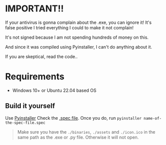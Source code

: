# IMPORTANT!!
If your antivirus is gonna complain about the .exe, you can ignore it! It's false positive I tried everything I could to make it not complain! 

It's not signed because I am not spending hundreds of money on this. 

And since it was compiled using Pyinstaller, I can't do anything about it.

If you are skeptical, read the code..

# Requirements
- Windows 10+ or Ubuntu 22.04 based OS

## Build it yourself
Use [Pyinstaller](https://pypi.org/project/pyinstaller/)
Check the [.spec file](https://github.com/vorlie/YoutubeDL/blob/main/spec-file-example-for-windows.spec). 
Once you do, run `pyinstaller name-of-the-spec-file.spec` 
> Make sure you have the `./binaries`, `./assets` and `./icon.ico` in the same path as the .exe or .py file. Otherwise it will not open.
